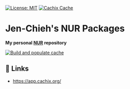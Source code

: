 [![License: MIT](https://img.shields.io/badge/License-MIT-green.svg)](https://opensource.org/licenses/MIT)
[![Cachix Cache](https://img.shields.io/badge/cachix-jcs090218-blue.svg)](https://jcs090218.cachix.org)

# Jen-Chieh's NUR Packages

**My personal [NUR][] repository**

[![Build and populate cache](https://github.com/jcs090218/nur/actions/workflows/build.yml/badge.svg)](https://github.com/jcs090218/nur/actions/workflows/build.yml)

## 🔗 Links

- https://app.cachix.org/


<!-- Links -->

[NUR]: https://github.com/nix-community/NUR
